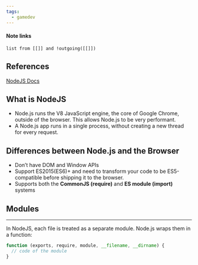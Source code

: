 ```yaml
---
tags:
  - gamedev
---
```

#### Note links
```dataview
list from [[]] and !outgoing([[]])
```
## References
[NodeJS Docs](https://nodejs.org/en/)
## What is NodeJS

- Node.js runs the V8 JavaScript engine, the core of Google Chrome, outside of the browser. This allows Node.js to be very performant.
- A Node.js app runs in a single process, without creating a new thread for every request.
## Differences between Node.js and the Browser

- Don’t have DOM and Window APIs
- Support ES2015(ES6)+ and need to transform your code to be ES5-compatible before shipping it to the browser.
- Supports both the **CommonJS (require)** and **ES module (import)** systems

## Modules
---
In NodeJS, each file is treated as a separate module. Node.js wraps them in a function:

```js
function (exports, require, module, __filename, __dirname) {
  // code of the module
}
```

